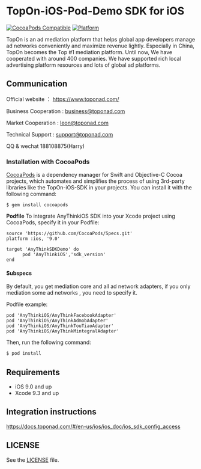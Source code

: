# TopOn-iOS-Pod-Demo SDK for iOS
[![CocoaPods Compatible](http://img.shields.io/badge/pod-v1.9.3-blue.svg)](https://github.com/toponteam/TopOn-iOS-Pod-Demo)
[![Platform](https://img.shields.io/badge/platform-iOS%209%2B-brightgreen.svg?style=flat)](https://github.com/toponteam/TopOn-iOS-Pod-Demo)

TopOn is an ad mediation platform that helps global app developers manage ad networks conveniently and maximize revenue lightly. Especially in China, TopOn becomes the Top #1 mediation platform. Until now, We have cooperated with around 400 companies. We have supported rich local advertising platform resources and lots of global ad platforms. 


## Communication
Official website ： https://www.toponad.com/

Business Cooperation : business@toponad.com

Market Cooperation : leon@toponad.com

Technical Support : support@toponad.com

QQ & wechat 188108875(Harry)

### Installation with CocoaPods

[CocoaPods](https://cocoapods.org/) is a dependency manager for Swift and Objective-C Cocoa projects, which automates and simplifies the process of using 3rd-party libraries like the TopOn-iOS-SDK in your projects. You can install it with the following command:

```
$ gem install cocoapods
```

**Podfile**
To integrate AnyThinkiOS SDK into your Xcode project using CocoaPods, specify it in your Podfile:

```
source 'https://github.com/CocoaPods/Specs.git'
platform :ios, '9.0'

target 'AnyThinkSDKDemo' do
      pod 'AnyThinkiOS','sdk_version'
end
```

#### Subspecs

By default, you get mediation core and all ad network adapters, if you only mediation some ad networks , you need to specify it. 

Podfile example:

```
pod 'AnyThinkiOS/AnyThinkFacebookAdapter'
pod 'AnyThinkiOS/AnyThinkAdmobAdapter'
pod 'AnyThinkiOS/AnyThinkTouTiaoAdapter'
pod 'AnyThinkiOS/AnyThinkMintegralAdapter'
```

Then, run the following command:

```bash
$ pod install
```

## Requirements

- iOS 9.0 and up
- Xcode 9.3 and up

## Integration instructions

https://docs.toponad.com/#/en-us/ios/ios_doc/ios_sdk_config_access

## LICENSE

See the [LICENSE](LICENSE) file.
